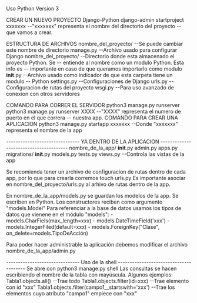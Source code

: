 Uso Python Version 3

CREAR UN NUEVO PROYECTO Django-Python
    django-admin startproject xxxxxxx   --"xxxxxxx" representa el nombre del directorio del proyecto                                        --  que vamos a crear.

ESTRUCTURA DE ARCHIVOS
    nombre_del_proyecto/        --Se puede cambiar este nombre de directorio
        manage.py               --Archivo usado para configurar Django
        nombre_del_proyecto/    --Directorio donde esta almacenado el proyecto Python. Se
                                --  entiende al nombre como un modulo Python. Esta info es
                                --  importante en caso de que queramos importarlo como modulo
            __init__.py         --Archivo usado como indicador de que esta carpeta tiene un modulo                          --  Python
            settings.py         --Configuraciones de Django
            urls.py             --Configuracion de rutas del proyecto
            wsgi.py             --Para uso avanzado de conexion con otros servidores

COMANDO PARA CORRER EL SERVIDOR
    python3 manage.py runserver
    python3 manage.py runserver XXXX         --"XXXX" representa el numero de puerto en el que correra
                                            --  nuestra app.
COMANDO PARA CREAR UNA APLICACION
    python3 manage.py startapp xxxxxxx       --Donde "xxxxxxx" representa el nombre de la app


------------------------------- YA DENTRO DE LA APLICACION ---------------------------------------
nombre_de_la_app/
    __init__.py
    admin.py
    apps.py
    migrations/
        __init__.py
    models.py
    tests.py
    views.py                --Controla las vistas de la app

Se recomienda tener un archivo de configuracion de rutas dentro de cada app, por lo que para crearla corremos
    touch urls.py
Es importante asociar en nombre_del_proyecto/urls.py al arhivo de rutas dentro de la app.

En nombre_de_la_app/models.py se guardan los modelos de la app.
    Se escriben en Python. Los constructores reciben como argumento "models.Model"
    Para referenciar a la base de datos usamos los tipos de datos que vienene en el módulo "models":
    - models.CharFiels(max_length=xxx)
    - models.DateTimeField('xxx')
    - models.IntegerFiled(default=xxx)
    - models.ForeignKey("Clase", on_delete=models.TipoDeAcción)

Para poder hacer administrable la aplicación debemos modificar el archivo
    nombre_de_la_app/admin.py

------------------------------- Uso de la shell ---------------------------------------
Se abre con 
    python3 manage.py shell
Las consultas se hacen escribiendo el nombre de la tabla con mayúscula. Algunos ejemplos:
    Tabla1.objects.all()                            --Trae todo
    Tabla1.objects.filter(id=xxx)                   --Trae elemento con id "xxx"
    Tabla1.objects.filter(campo1__startswith='xxx') --Trae los elementos cuyo atributo "campo1" empiece con "xxx"